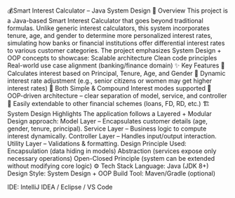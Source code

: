 💰Smart Interest Calculator – Java System Design
📌 Overview
This project is a Java-based Smart Interest Calculator that goes beyond traditional formulas.
Unlike generic interest calculators, this system incorporates tenure, age, and gender to determine more personalized interest rates, simulating how banks or financial institutions offer differential interest rates to various customer categories.
The project emphasizes System Design + OOP concepts to showcase:
Scalable architecture
Clean code principles
Real-world use case alignment (banking/finance domain)
✨ Key Features
📍 Calculates interest based on Principal, Tenure, Age, and Gender
📍 Dynamic interest rate adjustment (e.g., senior citizens or women may get higher interest rates)
📍 Both Simple & Compound Interest modes supported
📍 OOP-driven architecture – clear separation of model, service, and controller
📍 Easily extendable to other financial schemes (loans, FD, RD, etc.)
🏗️ System Design Highlights
The application follows a Layered + Modular Design approach:
Model Layer – Encapsulates customer details (age, gender, tenure, principal).
Service Layer – Business logic to compute interest dynamically.
Controller Layer – Handles input/output interaction.
Utility Layer – Validations & formatting.
Design Principle Used:
Encapsulation (data hiding in models)
Abstraction (services expose only necessary operations)
Open-Closed Principle (system can be extended without modifying core logic)
⚙️ Tech Stack
Language: Java (JDK 8+)
Design Style: System Design + OOP
Build Tool: Maven/Gradle (optional)

IDE: IntelliJ IDEA / Eclipse / VS Code
